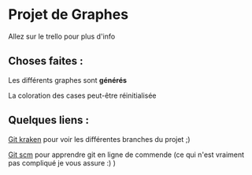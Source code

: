 Projet de Graphes
=================
Allez sur le trello pour plus d'info

Choses faites : 
---------------
Les différents graphes sont **générés**

La coloration des cases peut-être réinitialisée

Quelques liens :
----------------
[Git kraken](https://www.gitkraken.com/) pour voir les différentes branches du projet ;)

[Git scm](https://git-scm.com/) pour apprendre git en ligne de commende (ce qui n'est vraiment pas compliqué je vous assure :) )
	
	

